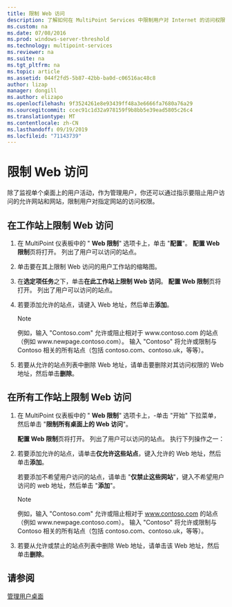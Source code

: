 ```yaml
---
title: 限制 Web 访问
description: 了解如何在 MultiPoint Services 中限制用户对 Internet 的访问权限
ms.custom: na
ms.date: 07/08/2016
ms.prod: windows-server-threshold
ms.technology: multipoint-services
ms.reviewer: na
ms.suite: na
ms.tgt_pltfrm: na
ms.topic: article
ms.assetid: 044f2fd5-5b87-42bb-ba0d-c06516ac48c8
author: lizap
manager: dongill
ms.author: elizapo
ms.openlocfilehash: 9f3524261e8e93439ff48a3e6666fa7680a76a29
ms.sourcegitcommit: ccec91c1d32a978159f9b8bb5e39ead5805c26c4
ms.translationtype: MT
ms.contentlocale: zh-CN
ms.lasthandoff: 09/19/2019
ms.locfileid: "71143739"
---
```

# <a name="limit-web-access"></a>限制 Web 访问
除了监视单个桌面上的用户活动，作为管理用户，你还可以通过指示要阻止用户访问的允许网站和网站，限制用户对指定网站的访问权限。  
  
## <a name="to-limit-web-access-on-a-station"></a>在工作站上限制 Web 访问  
  
1. 在 MultiPoint 仪表板中的 " **Web 限制**" 选项卡上，单击 "**配置**"。 **配置 Web 限制**页将打开。 列出了用户可以访问的站点。  
  
2. 单击要在其上限制 Web 访问的用户工作站的缩略图。  
  
3. 在**选定项任务**之下，单击**在此工作站上限制 Web 访问**。 **配置 Web 限制**页将打开。 列出了用户可以访问的站点。  
  
4. 若要添加允许的站点，请键入 Web 地址，然后单击**添加**。  
  
   > [!NOTE]
   > 例如，输入 "Contoso.com" 允许或阻止相对于 www\.contoso.com 的站点（例如 www\.newpage.contoso.com）。 输入 "Contoso" 将允许或限制与 Contoso 相关的所有站点（包括 contoso.com、contoso.uk，等等）。  
  
5. 若要从允许的站点列表中删除 Web 地址，请单击要删除对其访问权限的 Web 地址，然后单击**删除**。  
  
## <a name="to-limit-web-access-on-all-stations"></a>在所有工作站上限制 Web 访问  
  
1. 在 MultiPoint 仪表板中的 " **Web 限制**" 选项卡上，\-单击 "开始" 下拉菜单，然后单击 "**限制所有桌面上的 Web 访问**"。  
  
   **配置 Web 限制**页将打开。 列出了用户可以访问的站点。 执行下列操作之一：  
  
2. 若要添加允许的站点，请单击**仅允许这些站点**，键入允许的 Web 地址，然后单击**添加**。  
  
   若要添加不希望用户访问的站点，请单击 "**仅禁止这些网站**"，键入不希望用户访问的 web 地址，然后单击 "**添加**"。  
  
   > [!NOTE]
   > 例如，输入 "Contoso.com" 允许或阻止相对于 www.contoso.com 的站点（例如 www\.newpage.contoso.com）。 输入 "Contoso" 将允许或限制与 Contoso 相关的所有站点（包括 contoso.com、contoso.uk，等等）。  
  
3. 若要从允许或禁止的站点列表中删除 Web 地址，请单击该 Web 地址，然后单击**删除**。  
  
## <a name="see-also"></a>请参阅  
[管理用户桌面](manage-user-desktops-using-multipoint-dashboard.md)  
